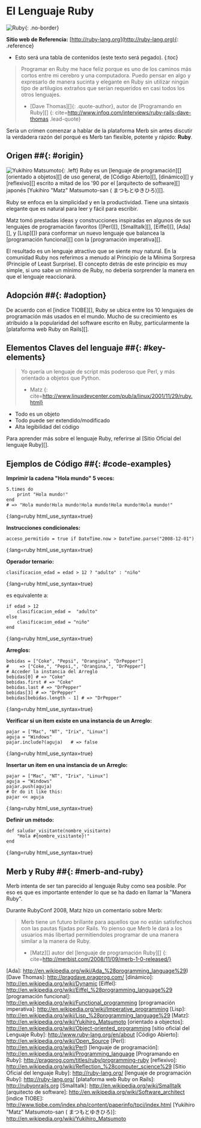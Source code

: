 # El Lenguaje Ruby

![Ruby](/images/ruby-header.gif){: .no-border}

**Sitio web de Referencia:**
[http://ruby-lang.org](http://ruby-lang.org){: .reference}

* Esto será una tabla de contenidos (este texto será pegado).
{:toc}


> Programar en Ruby me hace feliz porque es uno de los caminos más cortos entre
> mi cerebro y una computadora. Puedo pensar en algo y expresarlo de manera
> sucinta y elegante en Ruby sin utilizar ningún tipo de artilugios extraños que
> serían requeridos en casi todos los otros lenguajes.
> - [Dave Thomas][]{: .quote-author}, autor de [Programando en Ruby][]
{: cite=http://www.infoq.com/interviews/ruby-rails-dave-thomas .lead-quote}

Sería un crimen comenzar a hablar de la plataforma Merb sin antes discutir la
verdadera razón del porqué es Merb tan flexible, potente y rápido: **Ruby**.

## Origen ##{: #origin}
![Yukihiro Matsumoto](/images/Yukihiro_Matsumoto.jpg){: .left}
Ruby es un [lenguaje de programación][] [orientado a objetos][] de uso general,
de [Código Abierto][], [dinámico][] y [reflexivo][] escrito a mitad de los '90
por el [arquitecto de software][] japonés
[Yukihiro "Matz" Matsumoto-san ( まつもとゆきひろ)][].

Ruby se enfoca en la simplicidad y en la productividad. Tiene una sintaxis
elegante que es natural para leer y fácil para escribir.

Matz tomó prestadas ideas y construcciones inspiradas en algunos de sus
lenguajes de programación favoritos ([Perl][], [Smalltalk][], [Eiffel][],
[Ada][], y [Lisp][]) para conformar un nuevo lenguaje que balancea la
[programación funcional][] con la [programación imperativa][].

El resultado es un lenguaje atractivo que se siente muy natural. En la comunidad
Ruby nos referimos a menudo al Principio de la Mínima Sorpresa
(Principle of Least Surprise). El concepto detrás de este principio es muy
simple, si uno sabe un mínimo de Ruby, no debería sorprender la manera en que el
lenguaje reaccionará.

## Adopción ##{: #adoption}
De acuerdo con el [índice TIOBE][], Ruby se ubica entre los 10 lenguajes de
programación más usados en el mundo. Mucho de su crecimiento es atribuido a la
popularidad del software escrito en Ruby, particularmente la
[plataforma web Ruby on Rails][].

## Elementos Claves del lenguaje ##{: #key-elements}

> Yo quería un lenguaje de script más poderoso que Perl, y más orientado a
> objetos que Python.
> - Matz
{: cite=http://www.linuxdevcenter.com/pub/a/linux/2001/11/29/ruby.html}

* Todo es un objeto
* Todo puede ser extendido/modificado
* Alta legibilidad del código

Para aprender más sobre el lenguaje Ruby, referirse al [Sitio Oficial del lenguaje Ruby][].

## Ejemplos de Código ##{: #code-examples}

**Imprimir la cadena "Hola mundo" 5 veces:**

    5.times do
        print "Hola mundo!"
    end
    # => "Hola mundo!Hola mundo!Hola mundo!Hola mundo!Hola mundo!"
{:lang=ruby html_use_syntax=true}

**Instrucciones condicionales:**

    acceso_permitido = true if DateTime.now > DateTime.parse("2008-12-01")
{:lang=ruby html_use_syntax=true}

**Operador ternario:**

    clasificacion_edad = edad > 12 ? "adulto" : "niño"
{:lang=ruby html_use_syntax=true}

es equivalente a:

    if edad > 12
        clasificacion_edad =  "adulto"
    else
        clasificacion_edad = "niño"
    end
{:lang=ruby html_use_syntax=true}

**Arreglos:**

    bebidas = ["Coke", "Pepsi", "Orangina", "DrPepper"]
    #    => ["Coke,", "Pepsi,", "Orangina,", "DrPepper"]
    # Acceder la instancia del Arreglo
    bebidas[0] # => "Coke"
    bebidas.first # => "Coke"
    bebidas.last # => "DrPepper"
    bebidas[3] # => "DrPepper"
    bebidas[bebidas.length - 1] # => "DrPepper"
{:lang=ruby html_use_syntax=true}


**Verificar si un item existe en una instancia de un Arreglo:**

    pajar = ["Mac", "NT", "Irix", "Linux"]
    aguja = "Windows"
    pajar.include?(aguja)	# => false
{:lang=ruby html_use_syntax=true}

**Insertar un item en una instancia de un Arreglo:**

    pajar = ["Mac", "NT", "Irix", "Linux"]
    aguja = "Windows"
    pajar.push(aguja)
    # Or do it like this:
    pajar << aguja
{:lang=ruby html_use_syntax=true}

**Definir un método:**

    def saludar_visitante(nombre_visitante)
        "Hola #{nombre_visitante}!"
    end
{:lang=ruby html_use_syntax=true}

## Merb y Ruby ##{: #merb-and-ruby}

Merb intenta de ser tan parecido al lenguaje Ruby como sea posible.
Por eso es que es importante entender lo que se ha dado en llamar la "Manera Ruby".

Durante RubyConf 2008, Matz hizo un comentario sobre Merb:

> Merb tiene un futuro brillante para aquellos que no están satisfechos con las
> pautas fijadas por Rails. Yo pienso que Merb le dará a los usuarios más
> libertad permitiendoles programar de una manera similar a la manera de Ruby.
> - [Matz][] autor del [lenguaje de programación Ruby][]
{: cite=http://merbist.com/2008/11/09/merb-1-0-released/}

[Ada]: http://en.wikipedia.org/wiki/Ada_%28programming_language%29)
[Dave Thomas]:          http://pragdave.pragprog.com/
[dinámico]:              http://en.wikipedia.org/wiki/Dynamic
[Eiffel]: http://en.wikipedia.org/wiki/Eiffel_%28programming_language%29
[programación funcional]: http://en.wikipedia.org/wiki/Functional_programming
[programación imperativa]: http://en.wikipedia.org/wiki/Imperative_programming
[Lisp]: http://en.wikipedia.org/wiki/Lisp_%28programming_language%29
[Matz]:                 http://en.wikipedia.org/wiki/Yukihiro_Matsumoto
[orientado a objectos]: http://en.wikipedia.org/wiki/Object-oriented_programming
[sitio oficial del Lenguaje Ruby]: http://www.ruby-lang.org/en/about
[Código Abierto]:       http://en.wikipedia.org/wiki/Open_Source
[Perl]:                 http://en.wikipedia.org/wiki/Perl)
[lenguaje de programación]: http://en.wikipedia.org/wiki/Programming_language
[Programando en Ruby]: http://pragprog.com/titles/ruby/programming-ruby
[reflexivo]: http://en.wikipedia.org/wiki/Reflection_%28computer_science%29
[Sitio Oficial del lenguaje Ruby]: http://ruby-lang.org/
[lenguaje de programación Ruby]: http://ruby-lang.org/
[plataforma web Ruby on Rails]: http://rubyonrails.org
[Smalltalk]:            http://en.wikipedia.org/wiki/Smalltalk
[arquitecto de software]:   http://en.wikipedia.org/wiki/Software_architect
[índice TIOBE]: http://www.tiobe.com/index.php/content/paperinfo/tpci/index.html
[Yukihiro "Matz" Matsumoto-san ( まつもとゆきひろ)]:
  http://en.wikipedia.org/wiki/Yukihiro_Matsumoto